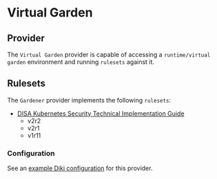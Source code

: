# Virtual Garden

## Provider

The `Virtual Garden` provider is capable of accessing a `runtime/virtual garden` environment and running `rulesets` against it.

## Rulesets

The `Gardener` provider implements the following `rulesets`:
- [DISA Kubernetes Security Technical Implementation Guide](../rulesets/disa-k8s-stig/ruleset.md)
    - v2r2
    - v2r1
    - v1r11

### Configuration

See an [example Diki configuration](../../example/config/virtualgarden.yaml) for this provider.
